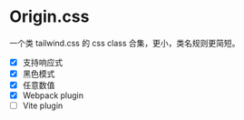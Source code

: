 # Origin.css
一个类 tailwind.css 的 css class 合集，更小，类名规则更简短。
- [x] 支持响应式
- [x] 黑色模式
- [x] 任意数值
- [x] Webpack plugin
- [ ] Vite plugin
